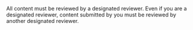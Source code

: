 All content must be reviewed by a designated reviewer. Even if you are a designated reviewer, content submitted by you must be reviewed by another designated reviewer.
